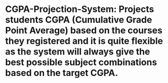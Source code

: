 # CGPA-Projection-System: Projects students CGPA (Cumulative Grade Point Average) based on the courses they registered and it is quite flexible as the system will always give the best possible subject combinations based on the target CGPA.
